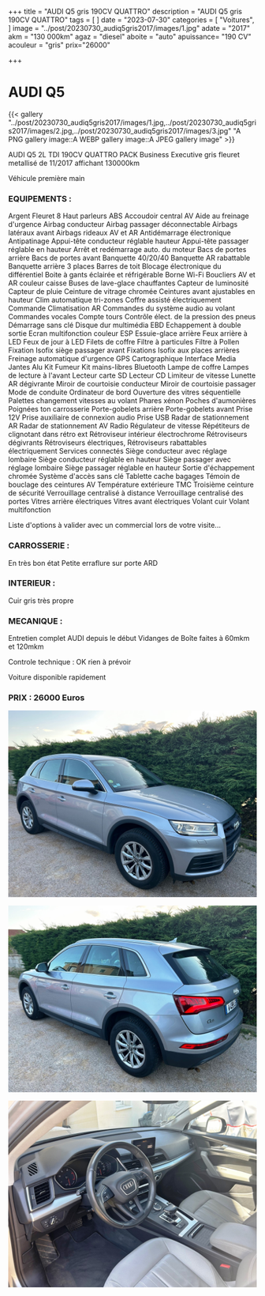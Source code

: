 +++
title = "AUDI Q5 gris 190CV QUATTRO"
description = "AUDI Q5 gris 190CV QUATTRO"
tags = [
]
date = "2023-07-30"
categories = [
    "Voitures",
]
image = "../post/20230730_audiq5gris2017/images/1.jpg"
adate = "2017"
akm = "130 000km"
agaz = "diesel"
aboite = "auto"
apuissance= "190 CV"
acouleur = "gris"
prix="26000"

+++

# AUDI Q5

{{< gallery "../post/20230730_audiq5gris2017/images/1.jpg,../post/20230730_audiq5gris2017/images/2.jpg,../post/20230730_audiq5gris2017/images/3.jpg" "A PNG gallery image::A WEBP gallery image::A JPEG gallery image" >}}


AUDI Q5 2L TDI 190CV QUATTRO PACK Business Executive gris fleuret metallisé de 11/2017 affichant 130000km

Véhicule première main

### EQUIPEMENTS :

Argent Fleuret
8 Haut parleurs
ABS
Accoudoir central AV
Aide au freinage d'urgence
Airbag conducteur
Airbag passager déconnectable
Airbags latéraux avant
Airbags rideaux AV et AR
Antidémarrage électronique
Antipatinage
Appui-tête conducteur réglable hauteur
Appui-tête passager réglable en hauteur
Arrêt et redémarrage auto. du moteur
Bacs de portes arrière
Bacs de portes avant
Banquette 40/20/40
Banquette AR rabattable
Banquette arrière 3 places
Barres de toit
Blocage électronique du différentiel
Boite à gants éclairée et réfrigérable
Borne Wi-Fi
Boucliers AV et AR couleur caisse
Buses de lave-glace chauffantes
Capteur de luminosité
Capteur de pluie
Ceinture de vitrage chromée
Ceintures avant ajustables en hauteur
Clim automatique tri-zones
Coffre assisté électriquement
Commande Climatisation AR
Commandes du système audio au volant
Commandes vocales
Compte tours
Contrôle élect. de la pression des pneus
Démarrage sans clé
Disque dur multimédia EBD
Echappement à double sortie
Ecran multifonction couleur
ESP
Essuie-glace arrière
Feux arrière à LED
Feux de jour à LED
Filets de coffre
Filtre à particules
Filtre à Pollen
Fixation Isofix siège passager avant
Fixations Isofix aux places arrières
Freinage automatique d'urgence
GPS Cartographique
Interface Media
Jantes Alu
Kit Fumeur
Kit mains-libres Bluetooth
Lampe de coffre
Lampes de lecture à l'avant
Lecteur carte SD
Lecteur CD
Limiteur de vitesse
Lunette AR dégivrante
Miroir de courtoisie conducteur
Miroir de courtoisie passager
Mode de conduite
Ordinateur de bord
Ouverture des vitres séquentielle
Palettes changement vitesses au volant
Phares xénon
Poches d'aumonières
Poignées ton carrosserie
Porte-gobelets arrière
Porte-gobelets avant
Prise 12V
Prise auxiliaire de connexion audio
Prise USB
Radar de stationnement AR
Radar de stationnement AV
Radio
Régulateur de vitesse
Répétiteurs de clignotant dans rétro ext
Rétroviseur intérieur électrochrome
Rétroviseurs dégivrants
Rétroviseurs électriques,
Rétroviseurs rabattables électriquement
Services connectés
Siège conducteur avec réglage lombaire
Siège conducteur réglable en hauteur
Siège passager avec réglage lombaire
Siège passager réglable en hauteur
Sortie d'échappement chromée
Système d'accès sans clé
Tablette cache bagages
Témoin de bouclage des ceintures AV
Température extérieure
TMC
Troisième ceinture de sécurité
Verrouillage centralisé à distance
Verrouillage centralisé des portes
Vitres arrière électriques
Vitres avant électriques
Volant cuir
Volant multifonction

Liste d'options à valider avec un commercial lors de votre visite...


### CARROSSERIE :
En très bon état 
Petite erraflure sur porte ARD

### INTERIEUR :
Cuir gris très propre

### MECANIQUE :
Entretien complet AUDI depuis le début
Vidanges de Boîte faites à 60mkm et 120mkm


Controle technique : OK
rien à prévoir


Voiture disponible rapidement


### PRIX : 26000 Euros


<!-- more -->


![](images/1.jpg)

![](images/2.jpg)

![](images/3.jpg)

